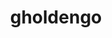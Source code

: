 ---
id: 1000
title: gholdengo
types: [steel,ghost]
image: https://raw.githubusercontent.com/PokeAPI/sprites/master/sprites/pokemon/1000.png
---